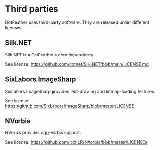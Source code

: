 # Third parties

DotFeather uses third-party software. They are released under different licenses.

## Silk.NET

Silk.NET is a DotFeather's core dependency.

See license: https://github.com/dotnet/Silk.NET/blob/main/LICENSE.md

## SixLabors.ImageSharp

SixLabors.ImageSharp provides text-drawing and bitmap-loading features.

See license: https://github.com/SixLabors/ImageSharp/blob/master/LICENSE

## NVorbis

NVorbis provides ogg-vorbis support.

See license: https://github.com/ioctlLR/NVorbis/blob/master/LICENSEs
